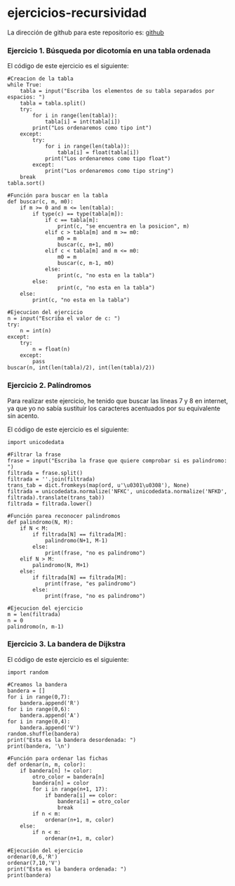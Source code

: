 # ejercicios-recursividad

La dirección de github para este repositorio es: [ github](https://github.com/GonzaloGmv/ejercicios-recursividad)

### Ejercicio 1. Búsqueda por dicotomía en una tabla ordenada
El código de este ejercicio es el siguiente:
```
#Creacion de la tabla
while True:
    tabla = input("Escriba los elementos de su tabla separados por espacios: ")
    tabla = tabla.split()
    try:
        for i in range(len(tabla)):
            tabla[i] = int(tabla[i])
        print("Los ordenaremos como tipo int")
    except:
        try:
            for i in range(len(tabla)):
                tabla[i] = float(tabla[i])
            print("Los ordenaremos como tipo float")
        except:
            print("Los ordenaremos como tipo string")
    break
tabla.sort()

#Función para buscar en la tabla
def buscar(c, m, m0):
    if m >= 0 and m <= len(tabla):
        if type(c) == type(tabla[m]):
            if c == tabla[m]:
                print(c, "se encuentra en la posicion", m)
            elif c > tabla[m] and m >= m0:
                m0 = m
                buscar(c, m+1, m0)
            elif c < tabla[m] and m <= m0:
                m0 = m
                buscar(c, m-1, m0)
            else:
                print(c, "no esta en la tabla")
        else:
                print(c, "no esta en la tabla")
    else:
        print(c, "no esta en la tabla")

#Ejecucion del ejercicio
n = input("Escriba el valor de c: ")
try:
    n = int(n)
except:
    try:
        n = float(n)
    except:
        pass
buscar(n, int(len(tabla)/2), int(len(tabla)/2))
```

### Ejercicio 2. Palíndromos
Para realizar este ejercicio, he tenido que buscar las líneas 7 y 8 en internet, ya que yo no sabía sustituir los caracteres acentuados por su equivalente sin acento.

El código de este ejercicio es el siguiente:
```
import unicodedata

#Filtrar la frase
frase = input("Escriba la frase que quiere comprobar si es palindromo: ")
filtrada = frase.split()
filtrada = ''.join(filtrada)
trans_tab = dict.fromkeys(map(ord, u'\u0301\u0308'), None)
filtrada = unicodedata.normalize('NFKC', unicodedata.normalize('NFKD', filtrada).translate(trans_tab))
filtrada = filtrada.lower()

#Función parea reconocer palindromos
def palindromo(N, M):
    if N < M:
        if filtrada[N] == filtrada[M]:
            palindromo(N+1, M-1)
        else:
            print(frase, "no es palindromo")
    elif N > M:
        palindromo(N, M+1)
    else:
        if filtrada[N] == filtrada[M]:
            print(frase, "es palindromo")
        else:
            print(frase, "no es palindromo")

#Ejecucion del ejercicio
m = len(filtrada)
n = 0
palindromo(n, m-1)
```

### Ejercicio 3. La bandera de Dijkstra
El código de este ejercicio es el siguiente:
```
import random

#Creamos la bandera
bandera = []
for i in range(0,7):
    bandera.append('R')
for i in range(0,6):
    bandera.append('A')
for i in range(0,4):
    bandera.append('V')
random.shuffle(bandera)
print("Esta es la bandera desordenada: ")
print(bandera, '\n')

#Función para ordenar las fichas
def ordenar(n, m, color):
    if bandera[n] != color:
        otro_color = bandera[n]
        bandera[n] = color
        for i in range(n+1, 17):
            if bandera[i] == color:
                bandera[i] = otro_color
                break
        if n < m:
            ordenar(n+1, m, color)
    else:
        if n < m:
            ordenar(n+1, m, color)

#Ejecución del ejercicio
ordenar(0,6,'R')
ordenar(7,10,'V')
print("Esta es la bandera ordenada: ")
print(bandera)
```
